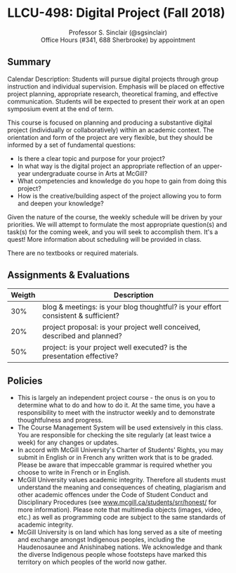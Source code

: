 # LLCU-498: Digital Project (Fall 2018)

<div style="text-align: center">Professor S. Sinclair (@sgsinclair)<br>
Office Hours (#341, 688 Sherbrooke) by appointment</div>

## Summary

Calendar Description: Students will pursue digital projects through group instruction and individual supervision. Emphasis will be placed on effective project planning, appropriate research, theoretical framing, and effective communication. Students will be expected to present their work at an open symposium event at the end of term.

This course is focused on planning and producing a substantive digital project (individually or collaboratively) within an academic context. The orientation and form of the project are very flexible, but they should be informed by a set of fundamental questions:

* Is there a clear topic and purpose for your project?
* In what way is the digital project an appropriate reflection of an upper-year undergraduate course in Arts at McGill?
* What competencies and knowledge do you hope to gain from doing this project?
* How is the creative/building aspect of the project allowing you to form and deepen your knowledge?

Given the nature of the course, the weekly schedule will be driven by your priorities. We will attempt to formulate the most appropriate question(s) and task(s) for the coming week, and you will seek to accomplish them. It's a quest! More information about scheduling will be provided in class.

There are no textbooks or required materials.

## Assignments & Evaluations

| Weigth | Description |
| ------ | ----------- |
| 30%    | blog & meetings: is your blog thoughtful? is your effort consistent & sufficient? |
| 20%    | project proposal: is your project well conceived, described and planned? |
| 50%    | project: is your project well executed? is the presentation effective? |

## Policies

* This is largely an independent project course - the onus is on you to determine what to do and how to do it. At the same time, you have a responsibility to meet with the instructor weekly and to demonstrate thoughtfulness and progress.
* The Course Management System will be used extensively in this class. You are responsible for checking the site regularly (at least twice a week) for any changes or updates.
* In accord with McGill University's Charter of Students' Rights, you may submit in English or in French any written work that is to be graded. Please be aware that impeccable grammar is required whether you choose to write in French or in English.
* McGill University values academic integrity. Therefore all students must understand the meaning and consequences of cheating, plagiarism and other academic offences under the Code of Student Conduct and Disciplinary Procedures (see www.mcgill.ca/students/srr/honest/ for more information). Please note that multimedia objects (images, video, etc.) as well as programming code are subject to the same standards of academic integrity.
* McGill University is on land which has long served as a site of meeting and exchange amongst Indigenous peoples, including the Haudenosaunee and Anishinabeg nations. We acknowledge and thank the diverse Indigenous people whose footsteps have marked this territory on which peoples of the world now gather.